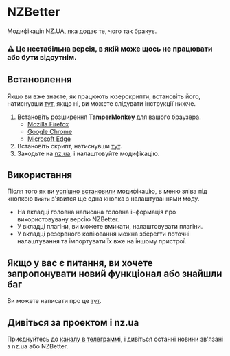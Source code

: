 # NZBetter
Модифікація NZ.UA, яка додає те, чого так бракує.

### ⚠ Це нестабільна версія, в якій може щось не працювати або бути відсутнім.
## Встановлення
Якщо ви вже знаєте, як працюють юзерскрипти, встановіть його, натиснувши [тут](https://github.com/nzbetter/nzbetter/raw/dev/nzbetter.user.js), якщо ні, ви можете слідувати інструкції нижче.

1. Встановіть розширення **TamperMonkey** для вашого браузера.
   - [Mozilla Firefox](https://addons.mozilla.org/en-US/firefox/addon/tampermonkey/)
   - [Google Chrome](https://chrome.google.com/webstore/detail/dhdgffkkebhmkfjojejmpbldmpobfkfo)
   - [Microsoft Edge](https://microsoftedge.microsoft.com/addons/detail/iikmkjmpaadaobahmlepeloendndfphd)
2. Встановіть скрипт, натиснувши [тут](https://github.com/nzbetter/nzbetter/raw/dev/nzbetter.user.js).
3. Заходьте на [nz.ua](https://nz.ua), і налаштовуйте модифікацію.

## Використання
Після того як ви [успішно встановили](#встановлення) модифікацію, в меню зліва під кнопкою `Вийти` з'явится ще одна кнопка з налаштуваннями моду.
* На вкладці головна написана головна інформація про використовувану версію NZBetter.
* У вкладці плагіни, ви можете вмикати, налаштовувати плагіни.
* У вкладці резервного копіювання можна зберегти поточні налаштування та імпортувати їх вже на іншому пристрої.

## Якщо у вас є питання, ви хочете запропонувати новий функціонал або знайшли баг
Ви можете написати про це [тут](https://github.com/nzbetter/nzbetter/issues).

## Дивіться за проектом і nz.ua
Приєднуйтесь до [каналу в телеграммі](https://t.me/nzbetter), і дивіться останні новини зв'язані з nz.ua або NZBetter.
